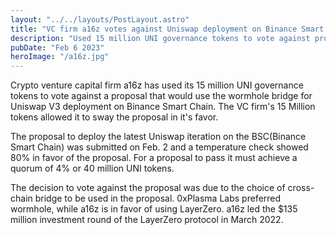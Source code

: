 ```yaml
---
layout: "../../layouts/PostLayout.astro"
title: "VC firm a16z votes against Uniswap deployment on Binance Smart Chain"
description: "Used 15 million UNI governance tokens to vote against proposal that would use the wormhole bridge for Uniswap deployment on Binance Smart Chain"
pubDate: "Feb 6 2023"
heroImage: "/a16z.jpg"
---
```


Crypto venture capital firm a16z has used its 15 million UNI governance tokens to vote against a proposal that would use the wormhole bridge for Uniswap V3 deployment on Binance Smart Chain. The VC firm's 15 Million tokens allowed it to sway the proposal in it's favor.

The proposal to deploy the latest Uniswap iteration on the BSC(Binance Smart Chain) was submitted on Feb. 2 and a temperature check showed 80% in favor of the proposal. For a proposal to pass it must achieve a quorum of 4% or 40 million UNI tokens.

The decision to vote against the proposal was due to the choice of cross-chain bridge to be used in the proposal. 0xPlasma Labs preferred wormhole, while a16z is in favor of using LayerZero. a16z led the $135 million investment round of the LayerZero protocol in March 2022.

